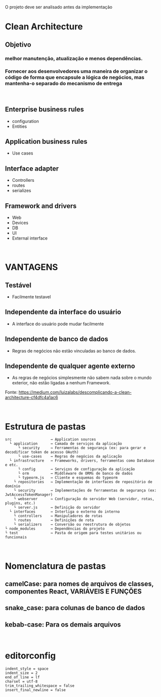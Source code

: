 O projeto deve ser analisado antes da implementação 

# Clean Architecture

## Objetivo
### melhor manutenção, atualização e menos dependências.
### Fornecer aos desenvolvedores uma maneira de organizar o código de forma que encapsule a lógica de negócios, mas mantenha-o separado do mecanismo de entrega

<br />

## Enterprise business rules
- configuration
- Entities

## Application business rules
- Use cases

## Interface adapter
- Controllers
- routes
- serializes

## Framework and drivers
- Web
- Devices
- DB
- UI
- External interface

<br />

# VANTAGENS
## Testável
- Facilmente testavel 

## Independente da interface do usuário
- A interface do usuário pode mudar facilmente

## Independente de banco de dados
- Regras de negócios não estão vinculadas ao banco de dados.

## Independente de qualquer agente externo
- As regras de negócios simplesmente não sabem nada sobre o mundo exterior, não estão ligadas a nenhum Framework.

Fonte: https://medium.com/luizalabs/descomplicando-a-clean-architecture-cf4dfc4a1ac6

<br />

# Estrutura de pastas
    src                  → Application sources 
      └ application      → Camada de serviços da aplicação
          └ security     → Ferramentas de segurança (ex: para gerar e decodificar token de acesso OAuth)
          └ use-cases    → Regras de negócios da aplicação
      └ infrastructure   → Frameworks, drivers, ferramentas como Database e etc.
          └ config       → Serviços de configuração da aplicação
          └ orm          → Middleware de ORMs de banco de dados
          └ typeorm.js   → Cliente e esquemas do typeorm
        └ repositories   → Implementação de interfaces de repositório de domínio
        └ security       → Implementações de ferramentas de segurança (ex: JwtAccessTokenManager)
        └ webserver      → Configuração do servidor Web (servidor, rotas, plugins, etc.)
        └ server.js      → Definição do servidor
      └ interfaces       → Interliga o externo do interno
        └ controllers    → Manipuladores de rotas
        └ routes         → Definições de rota
        └ serializers    → Conversão ou reestrutura de objetos
    └ node_modules       → Dependências do projeto
    └ test               → Pasta de origem para testes unitários ou funcionais

<br />

# Nomenclatura de pastas

## camelCase: para nomes de arquivos de classes, componentes React, VARIÁVEIS E FUNÇÕES

## snake_case: para colunas de banco de dados

## kebab-case: Para os demais arquivos

<br />

# editorconfig
    indent_style = space
    indent_size = 2
    end_of_line = lf
    charset = utf-8
    trim_trailing_whitespace = false
    insert_final_newline = false
